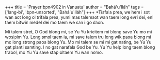 +++
title = 'Prayer bpn4902 in Vanuatu'
author = "Bahá'u'lláh"
tags = ['lang-bi', 'bpn-unsorted', "Bahá'u'lláh"]
+++
*Tisfala prea, we hem i sot wan aot long ol trifala prea, yumi mas talemaot wan taem long evri dei, eni taem bitwin medel dei mo taem we san i go daon.

Mi talem stret, O God blong mi, se Yu Yu krieitem mi blong save Yu mo mi wosipim Yu. Long smol taem ia, mi save talem tru long wik paoa blong mi mo long strong paoa blong Yu. Mo mi talem se mi mi gat nating, be Yu Yu gat planti samting. I no gat narafala God be Yu.  Yu Yu help long taem blong trabol, mo Yu Yu save stap oltaem Yu wan nomo.
